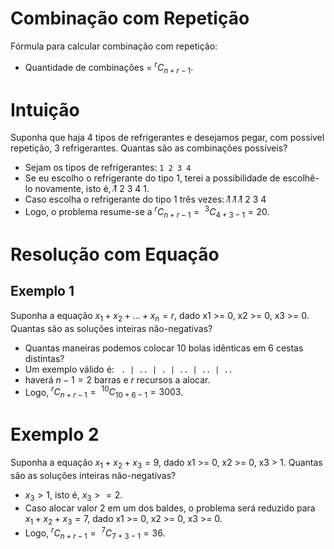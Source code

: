 # Combinação com Repetição

Fórmula para calcular combinação com repetição:

*   Quantidade de combinações = $^{r}C_{n+r-1}$.

# Intuição

Suponha que haja 4 tipos de refrigerantes e desejamos pegar, com possível repetição, 3 refrigerantes. Quantas são as combinações possíveis?

*   Sejam os tipos de refrigerantes: `1 2 3 4`
*   Se eu escolho o refrigerante do tipo 1, terei a possibilidade de escolhê-lo novamente, isto é, $\not 1 ~ 2 ~ 3 ~ 4 ~ 1$.
*   Caso escolha o refrigerante do tipo 1 três vezes: $\not 1 ~ \not 1 ~ \not 1 ~ 2 ~ 3 ~ 4$
*   Logo, o problema resume-se a $^{r}C_{n+r-1} = ~ ^{3}C_{4+3-1} = 20$.

# Resolução com Equação

## Exemplo 1

Suponha a equação $x_1 + x_2 + ... + x_n = r$, dado x1 >= 0, x2 >= 0, x3 >= 0. Quantas são as soluções inteiras não-negativas?

*   Quantas maneiras podemos colocar 10 bolas idênticas em 6 cestas distintas?
*   Um exemplo válido é: ` . | .. | . | .. | .. | ..`
*   haverá $n-1 = 2$ barras e $r$ recursos a alocar.
*   Logo, $^{r}C_{n+r-1} = ~ ^{10}C_{10+6-1} = 3003$.

# Exemplo 2

Suponha a equação $x_1 + x_2 + x_3 = 9$, dado x1 >= 0, x2 >= 0, x3 > 1. Quantas são as soluções inteiras não-negativas?

*   $x_3 > 1$, isto é, $x_3 >= 2$.
*   Caso alocar valor 2 em um dos baldes, o problema será reduzido para $x_1 + x_2 + x_3 = 7$, dado x1 >= 0, x2 >= 0, x3 >= 0.
*   Logo, $^{r}C_{n+r-1} = ~ ^{7}C_{7+3-1} = 36$.

